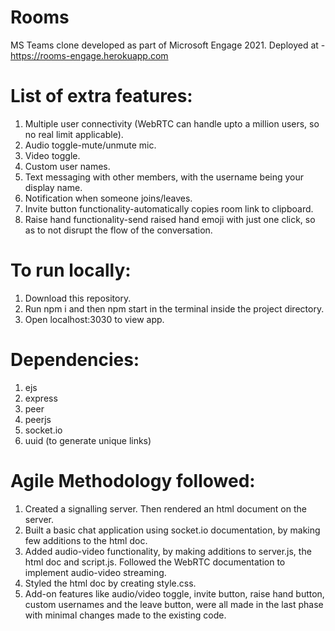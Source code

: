 # Rooms
MS Teams clone developed as part of Microsoft Engage 2021. 
Deployed at - https://rooms-engage.herokuapp.com

# List of extra features:
1. Multiple user connectivity (WebRTC can handle upto a million users, so no real limit applicable).
2. Audio toggle-mute/unmute mic.
3. Video toggle.
4. Custom user names.
5. Text messaging with other members, with the username being your display name.
6. Notification when someone joins/leaves.
7. Invite button functionality-automatically copies room link to clipboard.
8. Raise hand functionality-send raised hand emoji with just one click, so as to not disrupt the flow of the conversation. 

# To run locally:
1. Download this repository.
2. Run npm i and then npm start in the terminal inside the project directory.
3. Open localhost:3030 to view app.

# Dependencies:
1. ejs
2. express
3. peer
4. peerjs
5. socket.io
6. uuid (to generate unique links)

# Agile Methodology followed:
1. Created a signalling server. Then rendered an html document on the server.
2. Built a basic chat application using socket.io documentation, by making few additions to the html doc.
3. Added audio-video functionality, by making additions to server.js, the html doc and script.js. Followed the WebRTC documentation to implement audio-video streaming.
4. Styled the html doc by creating style.css. 
5. Add-on features like audio/video toggle, invite button, raise hand button, custom usernames and the leave button, were all made in the last phase with minimal changes made to the existing code.
